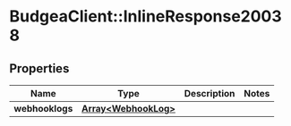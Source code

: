 # BudgeaClient::InlineResponse20038

## Properties
Name | Type | Description | Notes
------------ | ------------- | ------------- | -------------
**webhooklogs** | [**Array&lt;WebhookLog&gt;**](WebhookLog.md) |  | 


